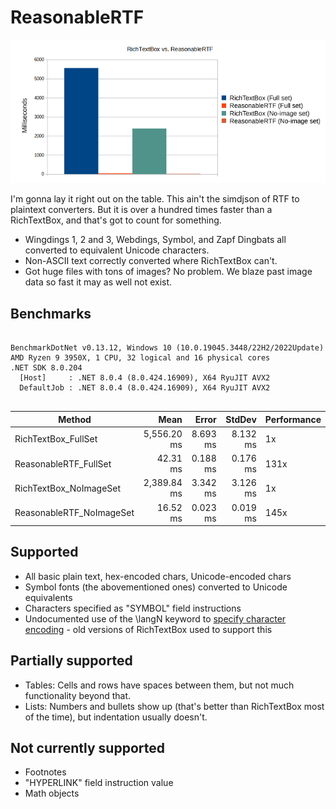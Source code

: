 # ReasonableRTF

<p align="center"><img src="https://github.com/FenPhoenix/AngelLoader/blob/master/docs/images/reasonable_rtf/perf_bar_chart.png" /></p>

I'm gonna lay it right out on the table. This ain't the simdjson of RTF to plaintext converters. But it is over a hundred times faster than a RichTextBox, and that's got to count for something.

- Wingdings 1, 2 and 3, Webdings, Symbol, and Zapf Dingbats all converted to equivalent Unicode characters.  
- Non-ASCII text correctly converted where RichTextBox can't.  
- Got huge files with tons of images? No problem. We blaze past image data so fast it may as well not exist.  

## Benchmarks

```

BenchmarkDotNet v0.13.12, Windows 10 (10.0.19045.3448/22H2/2022Update)
AMD Ryzen 9 3950X, 1 CPU, 32 logical and 16 physical cores
.NET SDK 8.0.204
  [Host]     : .NET 8.0.4 (8.0.424.16909), X64 RyuJIT AVX2
  DefaultJob : .NET 8.0.4 (8.0.424.16909), X64 RyuJIT AVX2


```
| Method                   | Mean        | Error    | StdDev   | Performance |
|------------------------- |------------:|---------:|---------:|-------------|
| RichTextBox_FullSet      | 5,556.20 ms | 8.693 ms | 8.132 ms | 1x          |
| ReasonableRTF_FullSet    |    42.31 ms | 0.188 ms | 0.176 ms | 131x        |
| RichTextBox_NoImageSet   | 2,389.84 ms | 3.342 ms | 3.126 ms | 1x          |
| ReasonableRTF_NoImageSet |    16.52 ms | 0.023 ms | 0.019 ms | 145x        |

## Supported

- All basic plain text, hex-encoded chars, Unicode-encoded chars
- Symbol fonts (the abovementioned ones) converted to Unicode equivalents
- Characters specified as "SYMBOL" field instructions
- Undocumented use of the \langN keyword to [specify character encoding](https://therealfenphoenix.wordpress.com/2024/01/05/rtf-character-encoding-who-needs-a-spec-anyway/) - old versions of RichTextBox used to support this

## Partially supported

- Tables: Cells and rows have spaces between them, but not much functionality beyond that.
- Lists: Numbers and bullets show up (that's better than RichTextBox most of the time), but indentation usually doesn't.

## Not currently supported

- Footnotes
- "HYPERLINK" field instruction value
- Math objects
